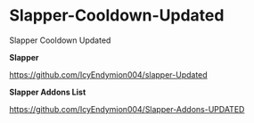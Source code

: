 # Slapper-Cooldown-Updated
Slapper Cooldown Updated

**Slapper**


https://github.com/IcyEndymion004/slapper-Updated


**Slapper Addons List**


https://github.com/IcyEndymion004/Slapper-Addons-UPDATED



